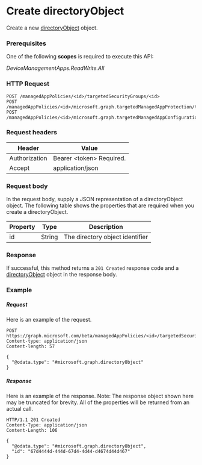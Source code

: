 ﻿# Create directoryObject
Create a new [directoryObject](../resources/intune_mam_directoryobject.md) object.
### Prerequisites
One of the following **scopes** is required to execute this API:

*DeviceManagementApps.ReadWrite.All*
### HTTP Request
<!-- {
  "blockType": "ignored"
}
-->
```http
POST /managedAppPolicies/<id>/targetedSecurityGroups/<id>
POST /managedAppPolicies/<id>/microsoft.graph.targetedManagedAppProtection/targetedSecurityGroups/<id>
POST /managedAppPolicies/<id>/microsoft.graph.targetedManagedAppConfiguration/targetedSecurityGroups/<id>
```

### Request headers
|Header|Value|
|---|---|
|Authorization|Bearer &lt;token&gt; Required.|
|Accept|application/json|

### Request body
In the request body, supply a JSON representation of a directoryObject object.
The following table shows the properties that are required when you create a directoryObject.

|Property|Type|Description|
|---|---|---|
|id|String|The directory object identifier|



### Response
If successful, this method returns a `201 Created` response code and a [directoryObject](../resources/intune_mam_directoryobject.md) object in the response body.

### Example
##### Request
Here is an example of the request.
```http
POST https://graph.microsoft.com/beta/managedAppPolicies/<id>/targetedSecurityGroups/<id>
Content-type: application/json
Content-length: 57

{
  "@odata.type": "#microsoft.graph.directoryObject"
}
```

##### Response
Here is an example of the response. Note: The response object shown here may be truncated for brevity. All of the properties will be returned from an actual call.
```http
HTTP/1.1 201 Created
Content-Type: application/json
Content-Length: 106

{
  "@odata.type": "#microsoft.graph.directoryObject",
  "id": "67d4444d-444d-67d4-4d44-d4674d44d467"
}
```



